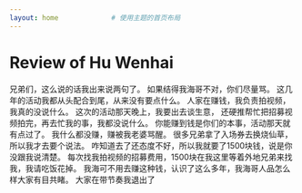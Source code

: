 ```yaml
---
layout: home             # 使用主题的首页布局
---
```


# Review of Hu Wenhai

兄弟们，这么说的话我出来说两句了。
如果结得我海哥不对，你们尽量骂。
这几年的活动我都从头配合到尾，从来没有要点什么。
人家在赚钱，我负责拍视频，我真的没说什么。
这次的活动那天晚上，我要出去谈生意，
还硬推帮忙把招募视频拍完，再去忙我的事，我都没说什么。
你能赚到钱是你们的本事，活动那天就有点过了。
我什么都没赚，赚被我老婆骂醒。
很多兄弟拿了入场券去换烧仙草，所以我才去要个说法。
咋知道去了还态度不好，所以我就要了1500块钱，说是你没跟我说清楚。
每次找我拍视频的招募费用，1500块在我这里等着外地兄弟来找我，我请吃饭花掉。
我海可不用去赚这种钱，认识了这么多年，我海哥人品怎么样大家有目共睹。
大家在带节奏我退出了
